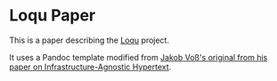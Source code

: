 # Loqu Paper

This is a paper describing the [Loqu](https://www.loqudata.org/) project.

It uses a Pandoc template modified from [Jakob Voß's original from his paper on Infrastructure-Agnostic Hypertext](https://github.com/jakobib/hypertext2019).